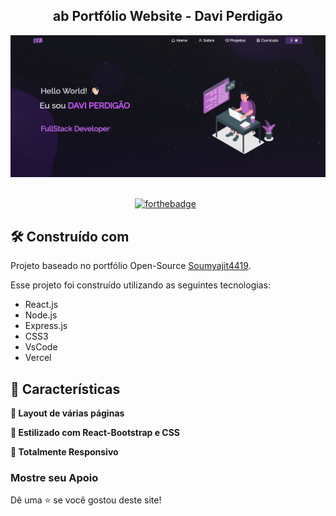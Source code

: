 <h2 align="center">ab
  Portfólio Website - Davi Perdigão<br/>
  <!-- <a href="http://soumya-jit.tech/" target="_blank">soumyajit.tech</a> -->
</h2>
<div align="center">
  <img alt="Demo" src="./Images/readme-img.png" />
</div>

<br/>

<div align="center">

  [![forthebadge](https://forthebadge.com/images/badges/made-with-javascript.svg)](https://forthebadge.com) &nbsp;

</div>

## 🛠 Construído com

Projeto baseado no portfólio Open-Source [Soumyajit4419](https://github.com/soumyajit4419/Portfolio).
<!-- Meu portfólio pessoal <a href="http://soumya-jit.tech/" target="_blank">soumyajit.tech</a> que apresenta alguns dos meus projetos no github, bem como meu currículo e habilidades técnicas. -->

Esse projeto foi construído utilizando as seguintes tecnologias:

- React.js
- Node.js
- Express.js
- CSS3
- VsCode
- Vercel

## 📌 Características

**📖 Layout de várias páginas**

**🎨 Estilizado com React-Bootstrap e CSS**

**📱 Totalmente Responsivo**

### Mostre seu Apoio

Dê uma ⭐ se você gostou deste site!
